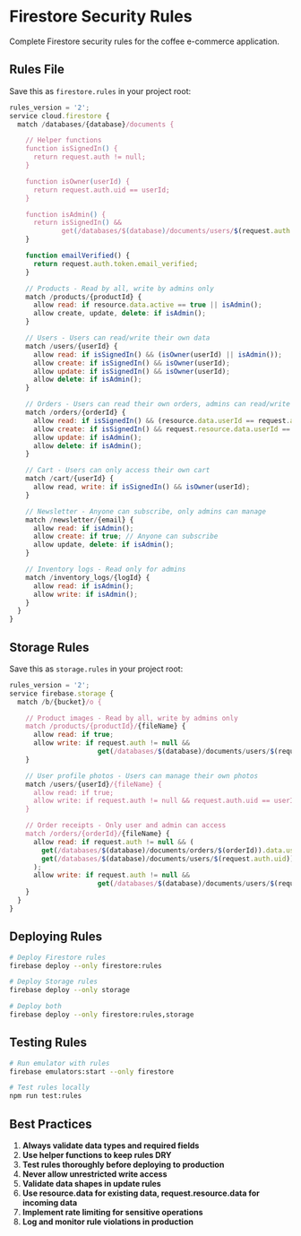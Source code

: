 # Firestore Security Rules

Complete Firestore security rules for the coffee e-commerce application.

## Rules File

Save this as `firestore.rules` in your project root:

```javascript
rules_version = '2';
service cloud.firestore {
  match /databases/{database}/documents {

    // Helper functions
    function isSignedIn() {
      return request.auth != null;
    }

    function isOwner(userId) {
      return request.auth.uid == userId;
    }

    function isAdmin() {
      return isSignedIn() &&
             get(/databases/$(database)/documents/users/$(request.auth.uid)).data.role == 'admin';
    }

    function emailVerified() {
      return request.auth.token.email_verified;
    }

    // Products - Read by all, write by admins only
    match /products/{productId} {
      allow read: if resource.data.active == true || isAdmin();
      allow create, update, delete: if isAdmin();
    }

    // Users - Users can read/write their own data
    match /users/{userId} {
      allow read: if isSignedIn() && (isOwner(userId) || isAdmin());
      allow create: if isSignedIn() && isOwner(userId);
      allow update: if isSignedIn() && isOwner(userId);
      allow delete: if isAdmin();
    }

    // Orders - Users can read their own orders, admins can read/write all
    match /orders/{orderId} {
      allow read: if isSignedIn() && (resource.data.userId == request.auth.uid || isAdmin());
      allow create: if isSignedIn() && request.resource.data.userId == request.auth.uid;
      allow update: if isAdmin();
      allow delete: if isAdmin();
    }

    // Cart - Users can only access their own cart
    match /cart/{userId} {
      allow read, write: if isSignedIn() && isOwner(userId);
    }

    // Newsletter - Anyone can subscribe, only admins can manage
    match /newsletter/{email} {
      allow read: if isAdmin();
      allow create: if true; // Anyone can subscribe
      allow update, delete: if isAdmin();
    }

    // Inventory logs - Read only for admins
    match /inventory_logs/{logId} {
      allow read: if isAdmin();
      allow write: if isAdmin();
    }
  }
}
```

## Storage Rules

Save this as `storage.rules` in your project root:

```javascript
rules_version = '2';
service firebase.storage {
  match /b/{bucket}/o {

    // Product images - Read by all, write by admins only
    match /products/{productId}/{fileName} {
      allow read: if true;
      allow write: if request.auth != null &&
                      get(/databases/$(database)/documents/users/$(request.auth.uid)).data.role == 'admin';
    }

    // User profile photos - Users can manage their own photos
    match /users/{userId}/{fileName} {
      allow read: if true;
      allow write: if request.auth != null && request.auth.uid == userId;
    }

    // Order receipts - Only user and admin can access
    match /orders/{orderId}/{fileName} {
      allow read: if request.auth != null && (
        get(/databases/$(database)/documents/orders/$(orderId)).data.userId == request.auth.uid ||
        get(/databases/$(database)/documents/users/$(request.auth.uid)).data.role == 'admin'
      );
      allow write: if request.auth != null &&
                      get(/databases/$(database)/documents/users/$(request.auth.uid)).data.role == 'admin';
    }
  }
}
```

## Deploying Rules

```bash
# Deploy Firestore rules
firebase deploy --only firestore:rules

# Deploy Storage rules
firebase deploy --only storage

# Deploy both
firebase deploy --only firestore:rules,storage
```

## Testing Rules

```bash
# Run emulator with rules
firebase emulators:start --only firestore

# Test rules locally
npm run test:rules
```

## Best Practices

1. **Always validate data types and required fields**
2. **Use helper functions to keep rules DRY**
3. **Test rules thoroughly before deploying to production**
4. **Never allow unrestricted write access**
5. **Validate data shapes in update rules**
6. **Use resource.data for existing data, request.resource.data for incoming data**
7. **Implement rate limiting for sensitive operations**
8. **Log and monitor rule violations in production**
